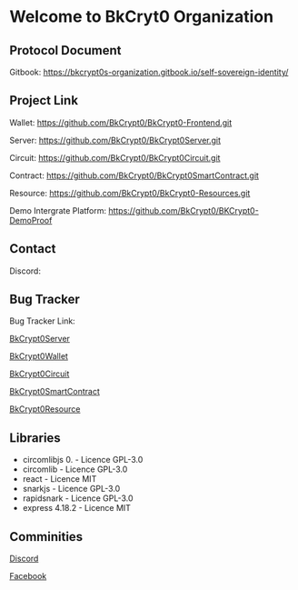 # Welcome to BkCryt0 Organization

## Protocol Document
Gitbook: https://bkcrypt0s-organization.gitbook.io/self-sovereign-identity/

## Project Link

Wallet: https://github.com/BkCrypt0/BkCrypt0-Frontend.git 

Server: https://github.com/BkCrypt0/BkCrypt0Server.git

Circuit: https://github.com/BkCrypt0/BkCrypt0Circuit.git

Contract: https://github.com/BkCrypt0/BkCrypt0SmartContract.git

Resource: https://github.com/BkCrypt0/BkCrypt0-Resources.git

Demo Intergrate Platform: https://github.com/BkCrypt0/BKCrypt0-DemoProof

## Contact
Discord: 

## Bug Tracker

Bug Tracker Link: 

[BkCrypt0Server](https://github.com/BkCrypt0/BkCrypt0Server/issues)

[BkCrypt0Wallet](https://github.com/BkCrypt0/BkCrypt0-Frontend/issues)

[BkCrypt0Circuit](https://github.com/BkCrypt0/BkCrypt0Circuit/issues)

[BkCrypt0SmartContract](https://github.com/BkCrypt0/BkCrypt0SmartContract/issues)

[BkCrypt0Resource](https://github.com/BkCrypt0/BkCrypt0-Resources/issues)

## Libraries
- circomlibjs 0. - Licence GPL-3.0
- circomlib - Licence GPL-3.0
- react - Licence MIT
- snarkjs - Licence GPL-3.0
- rapidsnark - Licence GPL-3.0
- express 4.18.2 - Licence MIT

## Comminities

[Discord](https://discord.gg/7WM4BJGk)

[Facebook](https://www.facebook.com/BKCrypt0)
